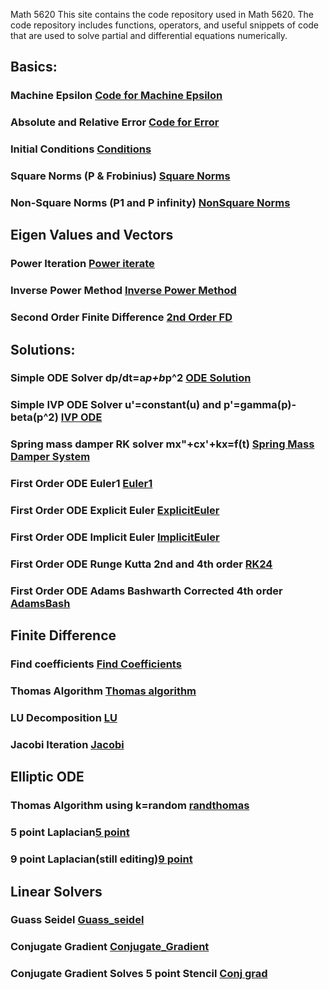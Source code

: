 Math 5620
This site contains the code repository used in Math 5620. The code repository includes functions, operators, and useful snippets of code that are used to solve partial and differential equations numerically.

## Basics:
### Machine Epsilon [Code for Machine Epsilon](https://t-turner.github.io/epsilon)
### Absolute and Relative Error [Code for Error](https://t-turner.github.io/error)
### Initial Conditions [Conditions](https://t-turner.github.io/initialcond)
### Square Norms (P & Frobinius) [Square Norms](https://t-turner.github.io/norms)
### Non-Square Norms (P1 and P infinity) [NonSquare Norms](https://t-turner.github.io/nmnorm)

## Eigen Values and Vectors
### Power Iteration [Power iterate](https://t-turner.github.io/powmethod)
### Inverse Power Method [Inverse Power Method](https://t-turner.github.io/invpow)
### Second Order Finite Difference [2nd Order FD](https://t-turner.github.io/eigen4fd)

## Solutions:
### Simple ODE Solver dp/dt=a*p+b*p^2 [ODE Solution](https://t-turner.github.io/ode1)
### Simple IVP ODE Solver u'=constant(u) and p'=gamma(p)-beta(p^2) [IVP ODE](https://t-turner.github.io/populationivp)
### Spring mass damper RK solver mx"+cx'+kx=f(t) [Spring Mass Damper System](https://t-turner.github.io/ode2)
### First Order ODE Euler1 [Euler1](https://t-turner.github.io/euler1)
### First Order ODE Explicit Euler [ExplicitEuler](https://t-turner.github.io/explicit_euler)
### First Order ODE Implicit Euler [ImplicitEuler](https://t-turner.github.io/implicit_euler)
### First Order ODE Runge Kutta 2nd and 4th order [RK24](https://t-turner.github.io/rungekutta)
### First Order ODE Adams Bashwarth Corrected 4th order [AdamsBash](https://t-turner.github.io/adambash)

## Finite Difference
### Find coefficients [Find Coefficients](https://t-turner.github.io/findcoeffd)
### Thomas Algorithm [Thomas algorithm](https://t-turner.github.io/thomasalg)
### LU Decomposition [LU](https://t-turner.github.io/ludecomp)
### Jacobi Iteration [Jacobi](https://t-turner.github.io/jacobi)

## Elliptic ODE
### Thomas Algorithm using k=random [randthomas](https://t-turner.github.io/krandode)
### 5 point Laplacian[5 point](https://t-turner.github.io/5p_laplacian)
### 9 point Laplacian(still editing)[9 point](https://t-turner.github.io/9p_laplacian)

## Linear Solvers
### Guass Seidel [Guass_seidel](https://t-turner.github.io/guass_seidel)
### Conjugate Gradient [Conjugate_Gradient](https://t-turner.github.io/conj_grad)
### Conjugate Gradient Solves 5 point Stencil [Conj grad](https://t-turner.github.io/5ps_conjgrad)
